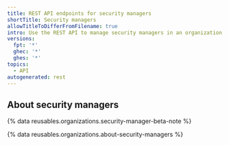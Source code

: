 ```yaml
---
title: REST API endpoints for security managers
shortTitle: Security managers
allowTitleToDifferFromFilename: true
intro: Use the REST API to manage security managers in an organization.
versions:
  fpt: '*'
  ghec: '*'
  ghes: '*'
topics:
  - API
autogenerated: rest
---
```


## About security managers

{% data reusables.organizations.security-manager-beta-note %}

{% data reusables.organizations.about-security-managers %}

<!-- Content after this section is automatically generated -->
